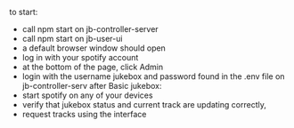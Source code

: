 to start:

- call npm start on jb-controller-server
- call npm start on jb-user-ui
- a default browser window should open
- log in with your spotify account
- at the bottom of the page, click Admin
- login with the username jukebox and password found in the .env file on jb-controller-serv after Basic jukebox:
- start spotify on any of your devices
- verify that jukebox status and current track are updating correctly,
- request tracks using the interface